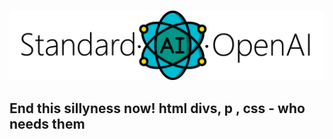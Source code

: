 ###

![](https://github.com/glhays/ThisWackyDivThing/blob/master/github_logo.png)

## End this sillyness now! html divs, p , css - who needs them


 
